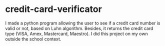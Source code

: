 # credit-card-verificator
I made a python program allowing the user to see if a credit card number is valid or not, based on Luhn algorithm. Besides, it returns the credit card type (VISA, Amex, Mastercard, Maestro). I did this project on my own outside the school context. 
